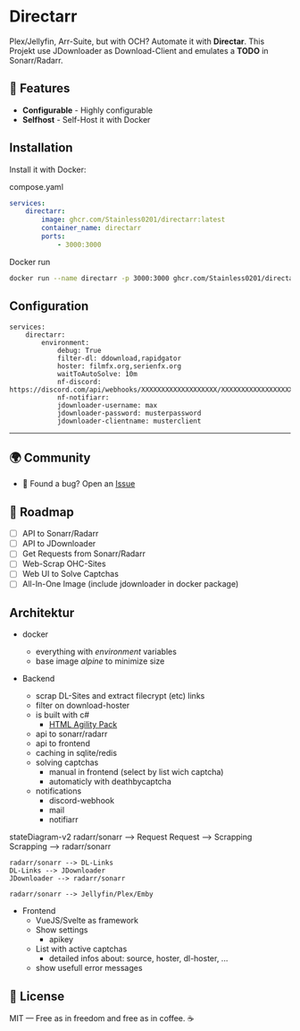 # Directarr

Plex/Jellyfin, Arr-Suite, but with OCH? Automate it with **Directar**.
This Projekt use JDownloader as Download-Client and emulates a **TODO** in Sonarr/Radarr.

## 🚀 Features
- **Configurable** - Highly configurable
- **Selfhost** - Self-Host it with Docker

## Installation
Install it with Docker:

compose.yaml
```yaml
services:
    directarr:
        image: ghcr.com/Stainless0201/directarr:latest
        container_name: directarr
        ports:
            - 3000:3000
```
Docker run
```bash
docker run --name directarr -p 3000:3000 ghcr.com/Stainless0201/directarr:latest
```
## Configuration
```yaml:
services:
    directarr:
        environment:
            debug: True
            filter-dl: ddownload,rapidgator
            hoster: filmfx.org,serienfx.org
            waitToAutoSolve: 10m
            nf-discord: https://discord.com/api/webhooks/XXXXXXXXXXXXXXXXXXX/XXXXXXXXXXXXXXXXXXXXXXXXXXXXXXXXXXXXXXXXXXXXXXXXXXXXXXXXXXXXXXXXXXXX
            nf-notifiarr: 
            jdownloader-username: max
            jdownloader-password: musterpassword
            jdownloader-clientname: musterclient
```
---
## 🌍 Community

- 🐛 Found a bug? Open an [Issue](https://github.com/Stainless0201/directarr/issues)


## 🧩 Roadmap

- [ ] API to Sonarr/Radarr
- [ ] API to JDownloader
- [ ] Get Requests from Sonarr/Radarr
- [ ] Web-Scrap OHC-Sites
- [ ] Web UI to Solve Captchas
- [ ] All-In-One Image (include jdownloader in docker package)

## Architektur

- docker
    - everything with *environment* variables
    - base image *alpine* to minimize size

- Backend
    - scrap DL-Sites and extract filecrypt (etc) links
    - filter on download-hoster
    - is built with c#
        - [HTML Agility Pack](https://html-agility-pack.net/)
    - api to sonarr/radarr
    - api to frontend
    - caching in sqlite/redis
    - solving captchas
        - manual in frontend (select by list wich captcha)
        - automaticly with deathbycaptcha
    - notifications
        - discord-webhook
        - mail
        - notifiarr
    
stateDiagram-v2
    radarr/sonarr --> Request
    Request --> Scrapping
    Scrapping --> radarr/sonarr
    
    radarr/sonarr --> DL-Links
    DL-Links --> JDownloader
    JDownloader --> radarr/sonarr

    radarr/sonarr --> Jellyfin/Plex/Emby

- Frontend
    - VueJS/Svelte as framework
    - Show settings
        - apikey
    - List with active captchas
        - detailed infos about: source, hoster, dl-hoster, ...
    - show usefull error messages

## 📜 License

MIT — Free as in freedom and free as in coffee. ☕